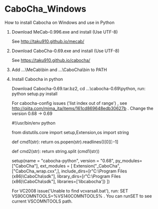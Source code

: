 # CaboCha_Windows
How to install Cabocha on Windows and use in Python


1.  Download MeCab-0.996.exe and install (Use UTF-8) 

    See http://taku910.github.io/mecab/
    
2.  Download CaboCha-0.69.exe and install (Use UTF-8)

    See https://taku910.github.io/cabocha/
    
3.  Add ...\MeCab\bin and ...\CaboCha\bin to PATH
4.  Install Cabocha in python

    Download Cabocha-0.69.tar.bz2, cd ...\cabocha-0.69\python, run: python setup.py install
    
    For cabocha-config issues ('list index out of range') , see http://qiita.com/mima_ita/items/161cd869648edb30627b . Change the version 0.68 -> 0.69
    
    #!/usr/bin/env python

    from distutils.core import setup,Extension,os
    import string
    
    def cmd1(str):
        return os.popen(str).readlines()[0][:-1]
    
    def cmd2(str):
        return string.split (cmd1(str))
    
    setup(name = "cabocha-python",
        version = "0.68",
        py_modules=["CaboCha"],
        ext_modules = [
            Extension("_CaboCha",
                ["CaboCha_wrap.cxx",],
                include_dirs=[r"C:\Program Files (x86)\CaboCha\sdk"],
                library_dirs=[r"C:\Program Files (x86)\CaboCha\sdk"],
                libraries=['libcabocha'])
    ])
    
    
    For VC2008 issue('Unable to find vcvarsall.bat'), run: SET VS90COMNTOOLS=%VS140COMNTOOLS% .  You can runSET to see current VSCOMNTOOLS path.
